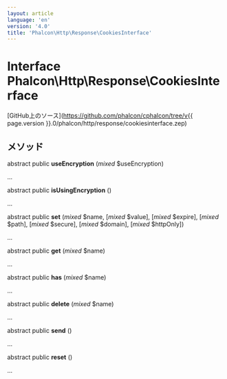 ```yaml
---
layout: article
language: 'en'
version: '4.0'
title: 'Phalcon\Http\Response\CookiesInterface'
---
```

# Interface **Phalcon\Http\Response\CookiesInterface**

[GitHub上のソース](https://github.com/phalcon/cphalcon/tree/v{{ page.version }}.0/phalcon/http/response/cookiesinterface.zep)

## メソッド

abstract public **useEncryption** (*mixed* $useEncryption)

...

abstract public **isUsingEncryption** ()

...

abstract public **set** (*mixed* $name, [*mixed* $value], [*mixed* $expire], [*mixed* $path], [*mixed* $secure], [*mixed* $domain], [*mixed* $httpOnly])

...

abstract public **get** (*mixed* $name)

...

abstract public **has** (*mixed* $name)

...

abstract public **delete** (*mixed* $name)

...

abstract public **send** ()

...

abstract public **reset** ()

...